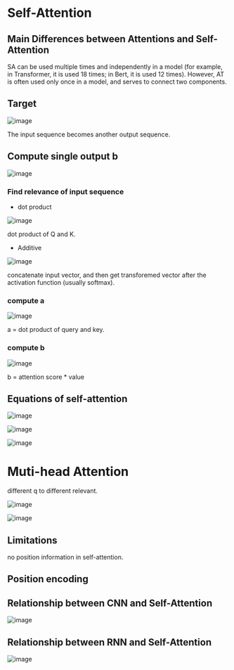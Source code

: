 # Self-Attention

## Main Differences between Attentions and Self-Attention
SA can be used multiple times and independently in a model (for example, in Transformer, it is used 18 times; in Bert, it is used 12 times). However, AT is often used only once in a model, and serves to connect two components.

## Target
![image](https://user-images.githubusercontent.com/94330800/144342859-736956fd-cc97-4b3e-a04d-380f76235008.png)

The input sequence becomes another output sequence.

## Compute single output b

![image](https://user-images.githubusercontent.com/94330800/144341422-a27f6745-0cdb-4632-8e2e-e53421e7ad7c.png)
### Find relevance of input sequence

* dot product

![image](https://user-images.githubusercontent.com/94330800/144341622-769e8bb0-4f9b-4379-b88d-93e4706a3869.png)

dot product of Q and K.

* Additive

![image](https://user-images.githubusercontent.com/94330800/144341676-a901a948-3432-4ee2-9f50-7a24979fdadf.png)

concatenate input vector, and then get transforemed vector after the activation function (usually softmax).

### compute a
![image](https://user-images.githubusercontent.com/94330800/144342399-648085ba-4982-4c00-96cd-75d0526d2778.png)

a = dot product of query and key.

### compute b
![image](https://user-images.githubusercontent.com/94330800/144342738-fa0f41af-9c46-481f-b7e1-35ed4331c57d.png)

b = attention score * value

## Equations of self-attention
![image](https://user-images.githubusercontent.com/94330800/144343723-c315ce19-bd30-4012-8cd4-aa24aaf34dd5.png)

![image](https://user-images.githubusercontent.com/94330800/144343911-9b0cfead-cbf2-4519-806a-586632f41b74.png)

![image](https://user-images.githubusercontent.com/94330800/144344097-df3e9967-c3c5-408e-b15d-485843e00760.png)


# Muti-head Attention

different q to different relevant.

![image](https://user-images.githubusercontent.com/94330800/144344877-a882dcb2-74db-46a8-a50c-21abdcd8794b.png)

![image](https://user-images.githubusercontent.com/94330800/144344936-3d6f98fc-e98d-4379-891a-f2d173a04632.png)

## Limitations

no position information in self-attention.

## Position encoding


## Relationship between CNN and Self-Attention

![image](https://user-images.githubusercontent.com/94330800/144346126-c694f2d9-9ebd-45c0-8b89-fccb50d2f4c1.png)

## Relationship between RNN and Self-Attention

![image](https://user-images.githubusercontent.com/94330800/144346866-883b939c-a3e8-4fb1-8cb0-6edc49bce05c.png)

